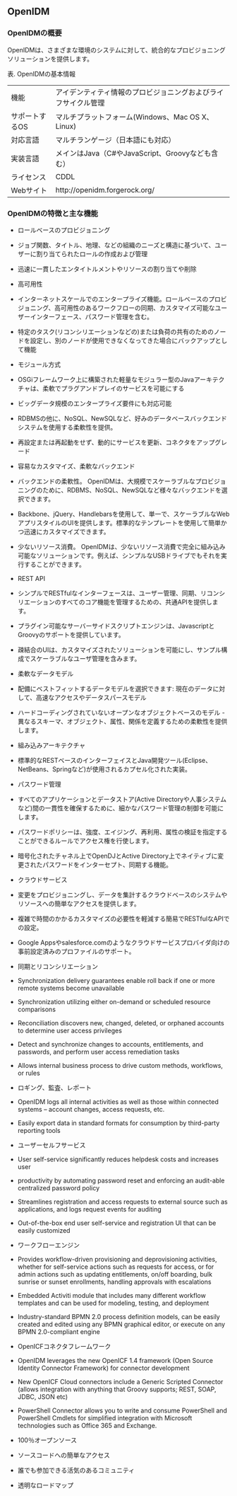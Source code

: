 ## OpenIDM

### OpenIDMの概要

OpenIDMは、さまざまな環境のシステムに対して、統合的なプロビジョニングソリューションを提供します。

表. OpenIDMの基本情報  

<table>
  <tbody>
    <tr>
      <td>機能</td>
      <td>アイデンティティ情報のプロビジョニングおよびライフサイクル管理</td>
    </tr>
    <tr>
      <td>サポートするOS</td>
      <td>マルチプラットフォーム(Windows、Mac OS X、Linux)</td>
    </tr>
    <tr>
      <td>対応言語</td>
      <td>マルチランゲージ（日本語にも対応）</td>
    </tr>
    <tr>
      <td>実装言語</td>
      <td>メインはJava（C#やJavaScript、Groovyなども含む）</td>
    </tr>
    <tr>
      <td>ライセンス</td>
      <td>CDDL</td>
    </tr>
    <tr>
      <td>Webサイト</td>
      <td>http://openidm.forgerock.org/</td>
    </tr>
  </tbody>
</table>

### OpenIDMの特徴と主な機能

- ロールベースのプロビジョニング

 - ジョブ関数、タイトル、地理、などの組織のニーズと構造に基づいて、ユーザーに割り当てられたロールの作成および管理
 - 迅速に一貫したエンタイトルメントやリソースの割り当てや削除

- 高可用性

 - インターネットスケールでのエンタープライズ機能。ロールベースのプロビジョニング、高可用性のあるワークフローの同期、カスタマイズ可能なユーザーインターフェース、パスワード管理を含む。
 - 特定のタスク(リコンシリエーションなどの)または負荷の共有のためのノードを設定し、別のノードが使用できなくなってきた場合にバックアップとして機能

- モジュール方式

 - OSGiフレームワーク上に構築された軽量なモジュラー型のJavaアーキテクチャは、柔軟でプラグアンドプレイのサービスを可能にする
 - ビッグデータ規模のエンタープライズ要件にも対応可能
 - RDBMSの他に、NoSQL、NewSQLなど、好みのデータベースバックエンドシステムを使用する柔軟性を提供。
 - 再設定または再起動をせず、動的にサービスを更新、コネクタをアップグレード

- 容易なカスタマイズ、柔軟なバックエンド

 - バックエンドの柔軟性。 OpenIDMは、大規模でスケーラブルなプロビジョニングのために、RDBMS、NoSQL、NewSQLなど様々なバックエンドを選択できます。
  - Backbone、jQuery、Handlebarsを使用して、単一で、スケーラブルなWebアプリスタイルのUIを提供します。標準的なテンプレートを使用して簡単かつ迅速にカスタマイズできます。
  - 少ないリソース消費。 OpenIDMは、少ないリソース消費で完全に組み込み可能なソリューションです。例えば、シンプルなUSBドライブでもそれを実行することができます。

- REST API

 - シンプルでRESTfulなインターフェースは、ユーザー管理、同期、リコンシリエーションのすべてのコア機能を管理するための、共通APIを提供します。
 - プラグイン可能なサーバーサイドスクリプトエンジンは、JavascriptとGroovyのサポートを提供しています。
 - 疎結合のUIは、カスタマイズされたソリューションを可能にし、サンプル構成でスケーラブルなユーザ管理を含みます。

- 柔軟なデータモデル

 - 配備にベストフィットするデータモデルを選択できます: 現在のデータに対して、高速なアクセスやデータスパースモデル
 - ハードコーディングされていないオープンなオブジェクトベースのモデル - 異なるスキーマ、オブジェクト、属性、関係を定義するための柔軟性を提供します。


- 組み込みアーキテクチャ

 - 標準的なRESTベースのインターフェイスとJava開発ツール(Eclipse、NetBeans、Springなど)が使用されるカプセル化された実装。

- パスワード管理

 - すべてのアプリケーションとデータストア(Active Directoryや人事システムなど)間の一貫性を確保するために、細かなパスワード管理の制御を可能にします。
 - パスワードポリシーは、強度、エイジング、再利用、属性の検証を指定することができるルールでアクセス権を行使します。
 - 暗号化されたチャネル上でOpenDJとActive Directory上でネイティブに変更されたパスワードをインターセプト、同期する機能。

- クラウドサービス

 - 変更をプロビジョニングし、データを集計するクラウドベースのシステムやリソースへの簡単なアクセスを提供します。
 - 複雑で時間のかかるカスタマイズの必要性を軽減する簡易でRESTfulなAPIでの設定。
 - Google Appsやsalesforce.comのようなクラウドサービスプロバイダ向けの事前設定済みのプロファイルのサポート。

- 同期とリコンシリエーション

 - Synchronization delivery guarantees enable roll back if one or more remote systems become unavailable
 - Synchronization utilizing either on-demand or scheduled resource comparisons
 - Reconciliation discovers new, changed, deleted, or orphaned accounts to determine user access privileges
 - Detect and synchronize changes to accounts, entitlements, and passwords, and perform user access remediation tasks
 - Allows internal business process to drive custom methods, workflows, or rules

- ロギング、監査、レポート

 - OpenIDM logs all internal activities as well as those within connected systems – account changes, access requests, etc.
 - Easily export data in standard formats for consumption by third-party reporting tools

- ユーザーセルフサービス

 - User self-service significantly reduces helpdesk costs and increases user
 - productivity by automating password reset and enforcing an audit-able centralized password policy
 - Streamlines registration and access requests to external source such as applications, and logs request events for auditing
 - Out-of-the-box end user self-service and registration UI that can be easily customized

- ワークフローエンジン

 - Provides workflow-driven provisioning and deprovisioning activities, whether for self-service actions such as requests for access, or for admin actions such as updating entitlements, on/off boarding, bulk sunrise or sunset enrollments, handling approvals with escalations
 - Embedded Activiti module that includes many different workflow templates and can be used for modeling, testing, and deployment
 - Industry-standard BPMN 2.0 process definition models, can be easily created and edited using any BPMN graphical editor, or execute on any BPMN 2.0-compliant engine

- OpenICFコネクタフレームワーク

 - OpenIDM leverages the new OpenICF 1.4 framework (Open Source Identity Connector Framework) for connector development
 - New OpenICF Cloud connectors include a Generic Scripted Connector (allows integration with anything that Groovy supports; REST, SOAP, JDBC, JSON etc)
 - PowerShell Connector allows you to write and consume PowerShell and PowerShell Cmdlets for simplified integration with Microsoft technologies such as Office 365 and Exchange.

- 100％オープンソース

 - ソースコードへの簡単なアクセス
 - 誰でも参加できる活気のあるコミュニティ
 - 透明なロードマップ
